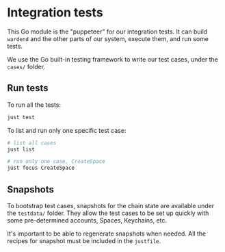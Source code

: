 # Integration tests

This Go module is the "puppeteer" for our integration tests. It can build
`wardend` and the other parts of our system, execute them, and run some tests.

We use the Go built-in testing framework to write our test cases, under the
`cases/` folder.

## Run tests

To run all the tests:

```bash
just test
```

To list and run only one specific test case:

```bash
# list all cases
just list

# run only one case, CreateSpace
just focus CreateSpace
```

## Snapshots

To bootstrap test cases, snapshots for the chain state are available under the
`testdata/` folder. They allow the test cases to be set up quickly with some
pre-determined accounts, Spaces, Keychains, etc.

It's important to be able to regenerate snapshots when needed. All the recipes
for snapshot must be included in the `justfile`.
